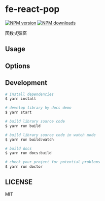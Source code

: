 # fe-react-pop

[![NPM version](https://img.shields.io/npm/v/pop.svg?style=flat)](https://npmjs.org/package/pop)
[![NPM downloads](http://img.shields.io/npm/dm/pop.svg?style=flat)](https://npmjs.org/package/pop)

函数式弹窗

## Usage

<API></API>

## Options

## Development

```bash
# install dependencies
$ yarn install

# develop library by docs demo
$ yarn start

# build library source code
$ yarn run build

# build library source code in watch mode
$ yarn run build:watch

# build docs
$ yarn run docs:build

# check your project for potential problems
$ yarn run doctor
```

## LICENSE

MIT
